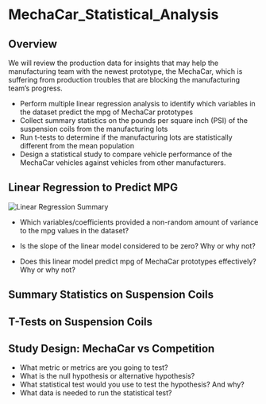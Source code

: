 # MechaCar_Statistical_Analysis

## Overview 

We will review the production data for insights that may help the manufacturing team with the newest prototype, the MechaCar, which is suffering from production troubles that are blocking the manufacturing team’s progress.

- Perform multiple linear regression analysis to identify which variables in the dataset predict the mpg of MechaCar prototypes
- Collect summary statistics on the pounds per square inch (PSI) of the suspension coils from the manufacturing lots
- Run t-tests to determine if the manufacturing lots are statistically different from the mean population
- Design a statistical study to compare vehicle performance of the MechaCar vehicles against vehicles from other manufacturers.


## Linear Regression to Predict MPG

![Linear Regression Summary](https://user-images.githubusercontent.com/78781719/132107738-52f126f2-36dd-4fb8-89e4-e89450cec9c1.PNG)

- Which variables/coefficients provided a non-random amount of variance to the mpg values in the dataset?


- Is the slope of the linear model considered to be zero? Why or why not?
- Does this linear model predict mpg of MechaCar prototypes effectively? Why or why not?

## Summary Statistics on Suspension Coils

## T-Tests on Suspension Coils

## Study Design: MechaCar vs Competition

- What metric or metrics are you going to test?
- What is the null hypothesis or alternative hypothesis?
- What statistical test would you use to test the hypothesis? And why?
- What data is needed to run the statistical test?
